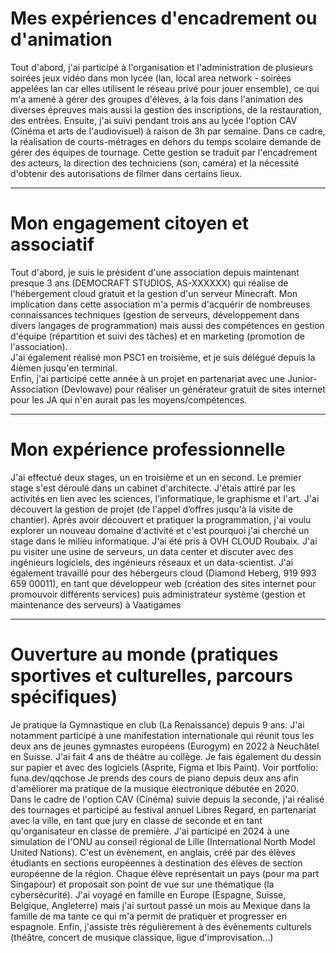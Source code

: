 # Mes expériences d'encadrement ou d'animation
Tout d'abord, j'ai participé à l'organisation et l'administration de plusieurs soirées jeux vidéo dans mon lycée (lan, local area network - soirées appelées lan car elles utilisent le réseau privé pour jouer ensemble), ce qui m'a amené à gérer des groupes d'élèves, à la fois dans l'animation des diverses épreuves mais aussi la gestion des inscriptions, de la restauration, des entrées. Ensuite, j'ai suivi pendant trois ans au lycée l'option CAV (Cinéma et arts de l'audiovisuel) à raison de 3h par semaine. Dans ce cadre, la réalisation de courts-métrages en dehors du temps scolaire demande de gérer des équipes de tournage. Cette gestion se traduit par l'encadrement des acteurs, la direction des techniciens (son, caméra) et la nécessité d'obtenir des autorisations de filmer dans certains lieux.

---
# Mon engagement citoyen et associatif
Tout d'abord, je suis le président d'une association depuis maintenant presque 3 ans (DEMOCRAFT STUDIOS, AS-XXXXXX) qui réalise de l'hébergement cloud gratuit et la gestion d'un serveur Minecraft. Mon implication dans cette association m'a permis d'acquérir de nombreuses connaissances techniques (gestion de serveurs, développement dans divers langages de programmation) mais aussi des compétences en gestion d'équipe (répartition et suivi des tâches) et en marketing (promotion de l'association).  
J'ai également réalisé mon PSC1 en troisième, et je suis délégué depuis la 4ièmen jusqu'en terminal.  
Enfin, j'ai participé cette année à un projet en partenariat avec une Junior-Association (Devlowave) pour réaliser un générateur gratuit de sites internet pour les JA qui n'en aurait pas les moyens/compétences.

---
# Mon expérience professionnelle
J'ai effectué deux stages, un en troisième et un en second. Le premier stage s'est déroulé dans un cabinet d'architecte. J'étais attiré par les activités en lien avec les sciences, l'informatique, le graphisme et l'art. J'ai découvert la gestion de projet (de l'appel d’offres jusqu'à la visite de chantier). Après avoir découvert et pratiquer la programmation, j'ai voulu explorer un nouveau domaine d'activité et c'est pourquoi j'ai cherché un stage dans le milieu informatique. J'ai été pris à OVH CLOUD Roubaix. J'ai pu visiter une usine de serveurs, un data center et discuter avec des ingénieurs logiciels, des ingénieurs réseaux et un data-scientist. J'ai également travaillé pour des hébergeurs cloud (Diamond Heberg, 919 993 659 00011), en tant que développeur web (création des sites internet pour promouvoir différents services) puis administrateur système (gestion et maintenance des serveurs) à Vaatigames

---
# Ouverture au monde (pratiques sportives et culturelles, parcours spécifiques)
Je pratique la Gymnastique en club (La Renaissance) depuis 9 ans. J'ai notamment participé à une 
manifestation internationale qui réunit tous les deux ans de jeunes gymnastes européens (Eurogym) en 2022 à Neuchâtel en Suisse.
J'ai fait 4 ans de théâtre au collège. 
Je fais également du dessin sur papier et avec des logiciels (Asprite, Figma et Ibis Paint). Voir portfolio: funa.dev/qqchose
Je prends des cours de piano depuis deux ans afin d'améliorer ma pratique de la musique électronique débutée en 2020.  
Dans le cadre de l'option CAV (Cinéma) suivie depuis la seconde, j'ai réalisé des tournages et participé au festival annuel Libres Regard, en partenariat avec la ville, en tant que jury en classe de seconde et en tant qu'organisateur en classe de première.
J'ai participé en 2024 à une simulation de l'ONU au conseil régional de Lille (International North Model United Nations). C'est un évènement, en anglais, créé par des élèves étudiants en sections européennes à destination des élèves de section européenne de la région. Chaque élève représentait un pays (pour ma part Singapour) et proposait son point de vue sur une thématique (la cybersécurité).
J'ai voyagé en famille en Europe (Espagne, Suisse, Belgique, Angleterre) mais j'ai surtout passé un mois au Mexique dans la famille de ma tante ce qui m'a permit de pratiquer et progresser en espagnole.
Enfin, j'assiste très régulièrement à des évènements culturels (théâtre, concert de musique classique, ligue d'improvisation...)